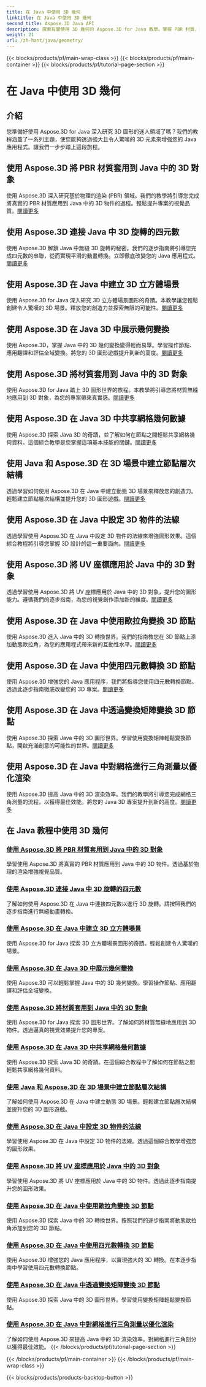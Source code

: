 ```yaml
---
title: 在 Java 中使用 3D 幾何
linktitle: 在 Java 中使用 3D 幾何
second_title: Aspose.3D Java API
description: 探索有關使用 3D 幾何的 Aspose.3D for Java 教學。掌握 PBR 材質、四元數旋轉、立方體場景等。提升您的 Java 3D 圖形等級。
weight: 21
url: /zh-hant/java/geometry/
---
```


{{< blocks/products/pf/main-wrap-class >}}
{{< blocks/products/pf/main-container >}}
{{< blocks/products/pf/tutorial-page-section >}}

# 在 Java 中使用 3D 幾何

## 介紹
您準備好使用 Aspose.3D for Java 深入研究 3D 圖形的迷人領域了嗎？我們的教程涵蓋了一系列主題，使您能夠透過強大且令人驚嘆的 3D 元素來增強您的 Java 應用程式。讓我們一步步踏上這段旅程。

## 使用 Aspose.3D 將 PBR 材質套用到 Java 中的 3D 對象

使用 Aspose.3D 深入研究基於物理的渲染 (PBR) 領域。我們的教學將引導您完成將真實的 PBR 材質應用到 Java 中的 3D 物件的過程。輕鬆提升專案的視覺品質。[閱讀更多](./apply-pbr-materials-to-objects/)

## 使用 Aspose.3D 連接 Java 中 3D 旋轉的四元數

使用 Aspose.3D 解鎖 Java 中無縫 3D 旋轉的秘密。我們的逐步指南將引導您完成四元數的串聯，從而實現平滑的動畫轉換。立即徹底改變您的 Java 應用程式。[閱讀更多](./concatenate-quaternions-for-3d-rotations/)

## 使用 Aspose.3D 在 Java 中建立 3D 立方體場景

使用 Aspose.3D for Java 深入研究 3D 立方體場景圖形的奇蹟。本教學讓您輕鬆創建令人驚嘆的 3D 場景。釋放您的創造力並探索無限的可能性。[閱讀更多](./create-3d-cube-scene/)

## 使用 Aspose.3D 在 Java 3D 中展示幾何變換

使用 Aspose.3D，掌握 Java 中的 3D 幾何變換變得輕而易舉。學習操作節點、應用翻譯和評估全域變換。將您的 3D 圖形遊戲提升到新的高度。[閱讀更多](./expose-geometric-transformations/)

## 使用 Aspose.3D 將材質套用到 Java 中的 3D 對象

使用 Aspose.3D for Java 踏上 3D 圖形世界的旅程。本教學將引導您將材質無縫地應用到 3D 對象，為您的專案帶來真實感。[閱讀更多](./apply-materials-to-3d-objects/)

## 使用 Aspose.3D 在 Java 3D 中共享網格幾何數據

使用 Aspose.3D 探索 Java 3D 的奇蹟，並了解如何在節點之間輕鬆共享網格幾何資料。這個綜合教學是您掌握這項基本技能的關鍵。[閱讀更多](./share-mesh-geometry-data/)

## 使用 Java 和 Aspose.3D 在 3D 場景中建立節點層次結構

透過學習如何使用 Aspose.3D 在 Java 中建立動態 3D 場景來釋放您的創造力。輕鬆建立節點層次結構並提升您的 3D 圖形遊戲。[閱讀更多](./build-node-hierarchies/)

## 使用 Aspose.3D 在 Java 中設定 3D 物件的法線

透過學習使用 Aspose.3D 在 Java 中設定 3D 物件的法線來增強圖形效果。這個綜合教程將引導您掌握 3D 設計的這一重要面向。[閱讀更多](./set-up-normals-on-3d-objects/)

## 使用 Aspose.3D 將 UV 座標應用於 Java 中的 3D 對象

透過學習使用 Aspose.3D 將 UV 座標應用於 Java 中的 3D 對象，提升您的圖形能力。遵循我們的逐步指南，為您的視覺創作添加新的維度。[閱讀更多](./apply-uv-coordinates-to-3d-objects/)

## 使用 Aspose.3D 在 Java 中使用歐拉角變換 3D 節點

使用 Aspose.3D 進入 Java 中的 3D 轉換世界。我們的指南教您在 3D 節點上添加動態歐拉角，為您的應用程式帶來新的互動性水平。[閱讀更多](./transform-3d-nodes-with-euler-angles/)

## 使用 Aspose.3D 在 Java 中使用四元數轉換 3D 節點

使用 Aspose.3D 增強您的 Java 應用程序，我們將指導您使用四元數轉換節點。透過此逐步指南徹底改變您的 3D 專案。[閱讀更多](./transform-3d-nodes-with-quaternions/)

## 使用 Aspose.3D 在 Java 中透過變換矩陣變換 3D 節點

使用 Aspose.3D 探索 Java 中的 3D 圖形世界。學習使用變換矩陣輕鬆變換節點，開啟充滿創意的可能性的世界。[閱讀更多](./transform-3d-nodes-with-matrices/)

## 使用 Aspose.3D 在 Java 中對網格進行三角測量以優化渲染

使用 Aspose.3D 提高 Java 中的 3D 渲染效率。我們的教學將引導您完成網格三角測量的流程，以獲得最佳效能。將您的 Java 3D 專案提升到新的高度。[閱讀更多](./triangulate-meshes-for-optimized-rendering/)

## 在 Java 教程中使用 3D 幾何
### [使用 Aspose.3D 將 PBR 材質套用到 Java 中的 3D 對象](./apply-pbr-materials-to-objects/)
學習使用 Aspose.3D 將真實的 PBR 材質應用到 Java 中的 3D 物件。透過基於物理的渲染增強視覺品質。
### [使用 Aspose.3D 連接 Java 中 3D 旋轉的四元數](./concatenate-quaternions-for-3d-rotations/)
了解如何使用 Aspose.3D 在 Java 中連接四元數以進行 3D 旋轉。請按照我們的逐步指南進行無縫動畫轉換。
### [使用 Aspose.3D 在 Java 中建立 3D 立方體場景](./create-3d-cube-scene/)
使用 Aspose.3D for Java 探索 3D 立方體場景圖形的奇蹟。輕鬆創建令人驚嘆的場景。
### [使用 Aspose.3D 在 Java 3D 中展示幾何變換](./expose-geometric-transformations/)
使用 Aspose.3D 可以輕鬆掌握 Java 中的 3D 幾何變換。學習操作節點、應用翻譯和評估全域變換。
### [使用 Aspose.3D 將材質套用到 Java 中的 3D 對象](./apply-materials-to-3d-objects/)
使用 Aspose.3D for Java 探索 3D 圖形世界。了解如何將材質無縫地應用到 3D 物件。透過逼真的視覺效果提升您的專案。
### [使用 Aspose.3D 在 Java 3D 中共享網格幾何數據](./share-mesh-geometry-data/)
使用 Aspose.3D 探索 Java 3D 的奇蹟。在這個綜合教程中了解如何在節點之間輕鬆共享網格幾何資料。
### [使用 Java 和 Aspose.3D 在 3D 場景中建立節點層次結構](./build-node-hierarchies/)
了解如何使用 Aspose.3D 在 Java 中建立動態 3D 場景。輕鬆建立節點層次結構並提升您的 3D 圖形遊戲。
### [使用 Aspose.3D 在 Java 中設定 3D 物件的法線](./set-up-normals-on-3d-objects/)
學習使用 Aspose.3D 在 Java 中設定 3D 物件的法線。透過這個綜合教學增強您的圖形效果。
### [使用 Aspose.3D 將 UV 座標應用於 Java 中的 3D 對象](./apply-uv-coordinates-to-3d-objects/)
學習使用 Aspose.3D 將 UV 座標應用於 Java 中的 3D 物件。透過此逐步指南提升您的圖形效果。
### [使用 Aspose.3D 在 Java 中使用歐拉角變換 3D 節點](./transform-3d-nodes-with-euler-angles/)
使用 Aspose.3D 探索 Java 中的 3D 轉換世界。按照我們的逐步指南將動態歐拉角添加到您的 3D 節點。
### [使用 Aspose.3D 在 Java 中使用四元數轉換 3D 節點](./transform-3d-nodes-with-quaternions/)
使用 Aspose.3D 增強您的 Java 應用程序，以實現強大的 3D 轉換。在本逐步指南中學習使用四元數轉換節點。
### [使用 Aspose.3D 在 Java 中透過變換矩陣變換 3D 節點](./transform-3d-nodes-with-matrices/)
使用 Aspose.3D 探索 Java 中的 3D 圖形世界。學習使用變換矩陣輕鬆變換節點。
### [使用 Aspose.3D 在 Java 中對網格進行三角測量以優化渲染](./triangulate-meshes-for-optimized-rendering/)
了解如何使用 Aspose.3D 來提高 Java 中的 3D 渲染效率。對網格進行三角剖分以獲得最佳效能。
{{< /blocks/products/pf/tutorial-page-section >}}

{{< /blocks/products/pf/main-container >}}
{{< /blocks/products/pf/main-wrap-class >}}

{{< blocks/products/products-backtop-button >}}
